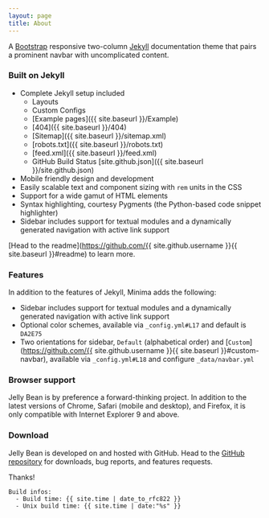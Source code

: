 ```yaml
---
layout: page
title: About
---
```


A [Bootstrap](http://getbootstrap.com) responsive two-column [Jekyll](http://jekyllrb.com) documentation theme that pairs a prominent navbar with uncomplicated content.


### Built on Jekyll

* Complete Jekyll setup included 
	- Layouts
	- Custom Configs
	- [Example pages]({{ site.baseurl }}/Example)
	- [404]({{ site.baseurl }}/404)
	- [Sitemap]({{ site.baseurl }}/sitemap.xml)
	- [robots.txt]({{ site.baseurl }}/robots.txt)
	- [feed.xml]({{ site.baseurl }}/feed.xml)
	- GitHub Build Status [site.github.json]({{ site.baseurl }}/site.github.json)
* Mobile friendly design and development
* Easily scalable text and component sizing with `rem` units in the CSS
* Support for a wide gamut of HTML elements
* Syntax highlighting, courtesy Pygments (the Python-based code snippet highlighter)
* Sidebar includes support for textual modules and a dynamically generated navigation with active link support

[Head to the readme](https://github.com/{{ site.github.username }}{{ site.baseurl }}#readme) to learn more.


### Features

In addition to the features of Jekyll, Minima adds the following:

* Sidebar includes support for textual modules and a dynamically generated navigation with active link support
* Optional color schemes, available via `_config.yml#L17` and default is `DA2E75`
* Two orientations for sidebar, `Default` (alphabetical order) and [`Custom`](https://github.com/{{ site.github.username }}{{ site.baseurl }}#custom-navbar), available via `_config.yml#L18` and configure `_data/navbar.yml`

### Browser support

Jelly Bean is by preference a forward-thinking project. In addition to the latest versions of Chrome, Safari (mobile and desktop), and Firefox, it is only compatible with Internet Explorer 9 and above.

### Download

Jelly Bean is developed on and hosted with GitHub. Head to the <a href="https://github.com/{{ site.github.username }}{{ site.baseurl }}">GitHub repository</a> for downloads, bug reports, and features requests.

Thanks!

```
Build infos:
  - Build time: {{ site.time | date_to_rfc822 }}
  - Unix build time: {{ site.time | date:"%s" }}
```
